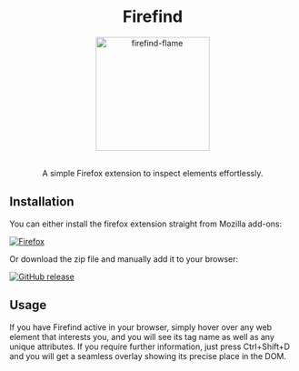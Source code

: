 <div align="center">
<h1>Firefind</h1>

<img width="200" height="200" alt="firefind-flame" src="https://github.com/user-attachments/assets/851fd49e-efd6-4d79-99f0-08219c87b2c1" />
  
<br>A simple  Firefox extension to inspect elements effortlessly.
</div>


## Installation
You can either install the firefox extension straight from Mozilla add-ons:

[![Firefox](https://img.shields.io/badge/Firefox%20extension-v0.2.0-orange?logo=firefoxbrowser)](https://addons.mozilla.org/de/firefox/addon/firefind/)

Or download the zip file and manually add it to your browser:

[![GitHub release](https://img.shields.io/github/v/release/friedrich-eibl/firefind?logo=github)](https://github.com/friedrich-eibl/firefind/releases/latest)


## Usage
If you have Firefind active in your browser, simply hover over any web element that interests you, and you will see its tag name as well as any unique attributes. If you require further information, just press Ctrl+Shift+D and you will get a seamless overlay showing its precise place in the DOM.

